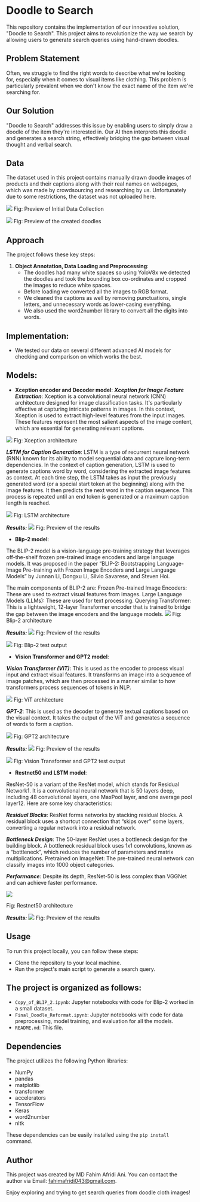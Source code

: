 
# Doodle to Search

This repository contains the implementation of our innovative solution, "Doodle to Search". This project aims to revolutionize the way we search by allowing users to generate search queries using hand-drawn doodles.

## Problem Statement
Often, we struggle to find the right words to describe what we're looking for, especially when it comes to visual items like clothing. This problem is particularly prevalent when we don't know the exact name of the item we're searching for.

## Our Solution
"Doodle to Search" addresses this issue by enabling users to simply draw a doodle of the item they're interested in. Our AI then interprets this doodle and generates a search string, effectively bridging the gap between visual thought and verbal search.

## Data

The dataset used in this project contains manually drawn doodle images of products and their captions along with their real names on webpages, which was made by crowdsourcing and researching by us. Unfortunately due to some restrictions, the dataset was not uploaded here.

![](ss-images/1.png)
Fig: Preview of Initial Data Collection


![](ss-images/2.png)
Fig: Preview of the created doodles

## Approach

The project follows these key steps:

1. **Object Annotation, Data Loading and Preprocessing**:
   - The doodles had many white spaces so using YoloV8x we detected the doodles and took the bounding box co-ordinates and cropped the images to reduce white spaces.
   - Before loading we converted all the images to RGB format.
   - We cleaned the captions as well by removing punctuations, single letters, and unnecessary words as lower-casing everything.
   - We also used the word2number library to convert all the digits into words.


## **Implementation**:

- We tested our data on several different advanced AI models for checking and comparison on which works the best.

## **Models**:
   - ****Xception encoder and Decoder model****:
   ***Xception for Image Feature Extraction***: Xception is a convolutional neural network (CNN) architecture designed for image classification tasks. It's particularly effective at capturing intricate patterns in images. In this context, Xception is used to extract high-level features from the input images. These features represent the most salient aspects of the image content, which are essential for generating relevant captions.

![](ss-images/3.png)
Fig: Xception architecture

***LSTM for Caption Generation***: LSTM is a type of recurrent neural network (RNN) known for its ability to model sequential data and capture long-term dependencies. In the context of caption generation, LSTM is used to generate captions word by word, considering the extracted image features as context. At each time step, the LSTM takes as input the previously generated word (or a special start token at the beginning) along with the image features. It then predicts the next word in the caption sequence. This process is repeated until an end token is generated or a maximum caption length is reached.

![](ss-images/4.png)
Fig: LSTM architecture

***Results:***
![](ss-images/9.png)
Fig: Preview of the results 

 - ****Blip-2 model****:

The BLIP-2 model is a vision-language pre-training strategy that leverages off-the-shelf frozen pre-trained image encoders and large language models. It was proposed in the paper “BLIP-2: Bootstrapping Language-Image Pre-training with Frozen Image Encoders and Large Language Models” by Junnan Li, Dongxu Li, Silvio Savarese, and Steven Hoi.

   The main components of BLIP-2 are:
   Frozen Pre-trained Image Encoders: These are used to extract visual features from images.
   Large Language Models (LLMs): These are used for text processing.
   Querying Transformer: This is a lightweight, 12-layer Transformer encoder that is trained to bridge the gap between the image encoders and the language models.
![](ss-images/5.png)
Fig: Blip-2 architecture

***Results:***
![](ss-images/10.png)
Fig: Preview of the results 

![](ss-images/11.png)
Fig: Blip-2 test output

 - ****Vision Transformer and GPT2 model****:

***Vision Transformer (ViT)***: This is used as the encoder to process visual input and extract visual features. It transforms an image into a sequence of image patches, which are then processed in a manner similar to how transformers process sequences of tokens in NLP.

![](ss-images/6.png)
Fig: ViT architecture

***GPT-2***: This is used as the decoder to generate textual captions based on the visual context. It takes the output of the ViT and generates a sequence of words to form a caption.

![](ss-images/7.png)
Fig: GPT2 architecture

***Results:***
![](ss-images/12.png)
Fig: Preview of the results 

![](ss-images/13.png)
Fig: Vision Transformer and GPT2 test output

- ****Restnet50 and LSTM model****:

ResNet-50 is a variant of the ResNet model, which stands for Residual Network1. It is a convolutional neural network that is 50 layers deep, including 48 convolutional layers, one MaxPool layer, and one average pool layer12. Here are some key characteristics:

***Residual Blocks***: ResNet forms networks by stacking residual blocks. A residual block uses a shortcut connection that “skips over” some layers, converting a regular network into a residual network.

***Bottleneck Design***: The 50-layer ResNet uses a bottleneck design for the building block. A bottleneck residual block uses 1x1 convolutions, known as a “bottleneck”, which reduces the number of parameters and matrix multiplications.
Pretrained on ImageNet: The pre-trained neural network can classify images into 1000 object categories.

***Performance***: Despite its depth, ResNet-50 is less complex than VGGNet and can achieve faster performance.

![](ss-images/8.png)

Fig: Restnet50 architecture

***Results:***
![](ss-images/14.png)
Fig: Preview of the results 


## Usage

To run this project locally, you can follow these steps:
 - Clone the repository to your local machine.
 - Run the project's main script to generate a search query.

## The project is organized as follows:

- `Copy_of_BLIP_2.ipynb`: Jupyter notebooks with code for Blip-2 worked in a small dataset.
- `Final_Doodle_Reformat.ipynb`: Jupyter notebooks with code for data preprocessing, model training, and evaluation for all the models.
- `README.md`: This file.


## Dependencies

The project utilizes the following Python libraries:
- NumPy
- pandas
- matplotlib
- transformer
- accelerators
- TensorFlow
- Keras
- word2number
- nltk

These dependencies can be easily installed using the `pip install` command.

## Author

This project was created by MD Fahim Afridi Ani. You can contact the author via Email: fahimafridi043@gmail.com.

Enjoy exploring and trying to get search queries from doodle cloth images!
